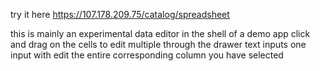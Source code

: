try it here https://107.178.209.75/catalog/spreadsheet

this is mainly an experimental data editor in the shell of a demo app
click and drag on the cells to edit multiple through the drawer text inputs
one input with edit the entire corresponding column you have selected
